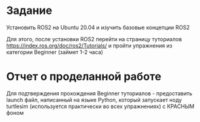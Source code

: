 # Задание

Установить ROS2 на Ubuntu 20.04 и изучить базовые концепции ROS2

Для этого, после установки ROS2 перейти на страницу туториалов https://index.ros.org/doc/ros2/Tutorials/
и пройти упражнения из категории Beginner (займет 1-2 часа)

# Отчет о проделанной работе

Для подтверждения прохождения Beginner туториалов - предоставить launch файл, написанный на языке Python, который запускает ноду turtlesim (используется практически во всех упражнениях) с КРАСНЫМ фоном
